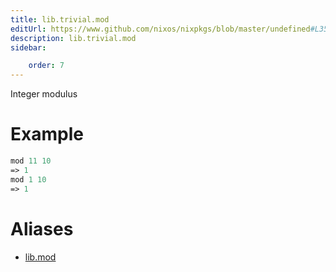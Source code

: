 ```yaml
---
title: lib.trivial.mod
editUrl: https://www.github.com/nixos/nixpkgs/blob/master/undefined#L355C9
description: lib.trivial.mod
sidebar:

    order: 7
---
```


Integer modulus

# Example

```nix
mod 11 10
=> 1
mod 1 10
=> 1
```


# Aliases

- [lib.mod](/nix-doc-comments/reference/lib/lib-mod)


